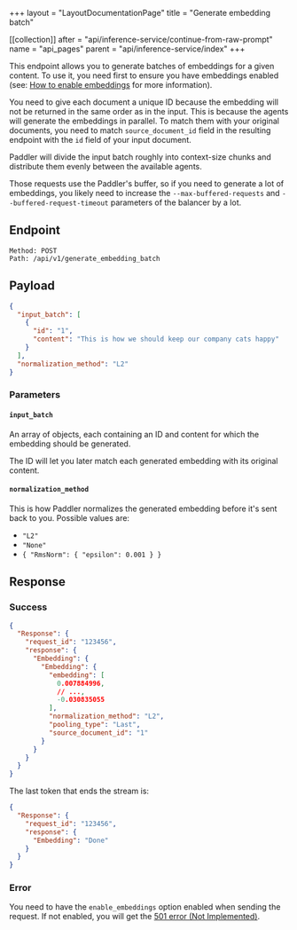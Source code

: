 +++
layout = "LayoutDocumentationPage"
title = "Generate embedding batch"

[[collection]]
after = "api/inference-service/continue-from-raw-prompt"
name = "api_pages"
parent = "api/inference-service/index"
+++

This endpoint allows you to generate batches of embeddings for a given content. To use it, you need first to ensure you have embeddings enabled (see: [How to enable embeddings](docs/internals/how-to-enable-embeddings) for more information).

You need to give each document a unique ID because the embedding will not be returned in the same order as in the input. 
This is because the agents will generate the embeddings in parallel. To match them with your original documents, you need to match `source_document_id` field in the resulting endpoint with the `id` field of your input document.

Paddler will divide the input batch roughly into context-size chunks and distribute them evenly between the available agents.

Those requests use the Paddler's buffer, so if you need to generate a lot of embeddings, you likely need to increase the `--max-buffered-requests` and `--buffered-request-timeout` parameters of the balancer by a lot.

## Endpoint

```
Method: POST
Path: /api/v1/generate_embedding_batch
```

## Payload

```JSON
{
  "input_batch": [
    {
      "id": "1",
      "content": "This is how we should keep our company cats happy"
    }
  ],
  "normalization_method": "L2"
}
```

### Parameters

#### `input_batch`

An array of objects, each containing an ID and content for which the embedding should be generated.

The ID will let you later match each generated embedding with its original content.


#### `normalization_method` 

This is how Paddler normalizes the generated embedding before it's sent back to you. Possible values are:
- `"L2"`
- `"None"`
- `{ "RmsNorm": { "epsilon": 0.001 } }`

## Response

### Success

```JSON
{
  "Response": {
    "request_id": "123456",
    "response": {
      "Embedding": {
        "Embedding": {
          "embedding": [
            0.007884996,
            // ...,
            -0.030835055
          ],
          "normalization_method": "L2",
          "pooling_type": "Last",
          "source_document_id": "1"
        }
      }
    }
  }
}
```

The last token that ends the stream is:

```JSON
{
  "Response": {
    "request_id": "123456",
    "response": {
      "Embedding": "Done"
    }
  }
}
```

### Error

You need to have the `enable_embeddings` option enabled when sending the request. If not enabled, you will get the [501 error (Not Implemented)](https://http.cat/status/501).
